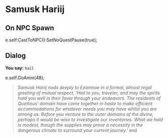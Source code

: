 # Samusk Hariij
## On NPC Spawn

e.self:CastToNPC():SetNoQuestPause(true);
## Dialog

**You say:** `hail`



e.self:DoAnim(48);


>*Samusk Hariij nods deeply to Ezamnoe in a formal, almost regal greeting of mutual respect, 'Hail to you, traveler, and may the spirits hold you well in their favor through your endeavors. The residents of Quellious' domain have come together in haste to make efficient accommodations for whatever needs you may have whilst you are among us. Before you venture to the outer domains of the divine, perhaps it would be wise to investigate our inventories. What we hold is modest, though the supplies may prove a necessity in the dangerous climate to surround your current journey.'*
end
